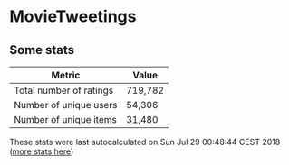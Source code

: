 # MovieTweetings
## Some stats

Metric | Value
--- | ---
Total number of ratings                 | 719,782
Number of unique users                  | 54,306
Number of unique items                  | 31,480
These stats were last autocalculated on Sun Jul 29 00:48:44 CEST 2018  ([more stats here](./stats.md))

